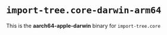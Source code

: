 # `import-tree.core-darwin-arm64`

This is the **aarch64-apple-darwin** binary for `import-tree.core`

